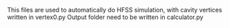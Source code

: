 This files are used to automatically do HFSS simulation, with cavity vertices written in vertex0.py
Output folder need to be written in calculator.py
